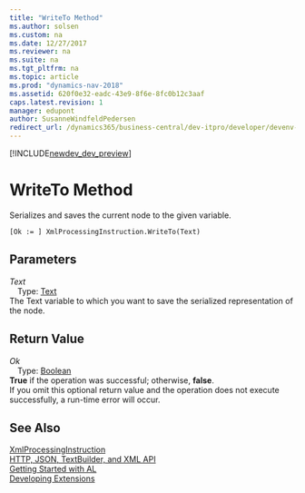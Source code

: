 ```yaml
---
title: "WriteTo Method"
ms.author: solsen
ms.custom: na
ms.date: 12/27/2017
ms.reviewer: na
ms.suite: na
ms.tgt_pltfrm: na
ms.topic: article
ms.prod: "dynamics-nav-2018"
ms.assetid: 620f0e32-eadc-43e9-8f6e-8fc0b12c3aaf
caps.latest.revision: 1
manager: edupont
author: SusanneWindfeldPedersen
redirect_url: /dynamics365/business-central/dev-itpro/developer/devenv-restapi-overview
---
```


[!INCLUDE[newdev_dev_preview](../includes/newdev_dev_preview.md)]

# WriteTo Method
Serializes and saves the current node to the given variable.  
```  
[Ok := ] XmlProcessingInstruction.WriteTo(Text)  
```  
## Parameters
*Text*    
&emsp;Type: [Text](../datatypes/devenv-text-data-type.md)  
The Text variable to which you want to save the serialized representation of the node.  
  
## Return Value
*Ok*  
&emsp;Type: [Boolean](../datatypes/devenv-boolean-data-type.md)  
**True** if the operation was successful; otherwise, **false**.  
If you omit this optional return value and the operation does not execute successfully, a run-time error will occur.  
  
## See Also
[XmlProcessingInstruction](xmlprocessinginstruction-class.md)  
[HTTP, JSON, TextBuilder, and XML API](../devenv-restapi-overview.md)  
[Getting Started with AL](../devenv-get-started.md)  
[Developing Extensions](../devenv-dev-overview.md)  
